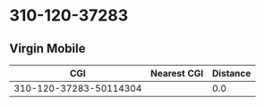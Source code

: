 # 310-120-37283
## Virgin Mobile


| CGI | Nearest CGI | Distance |
|-----|-------------|----------|
| 310-120-37283-50114304 |  | 0.0 |
